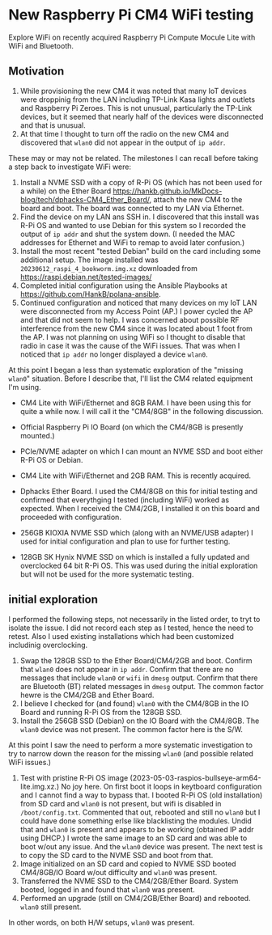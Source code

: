 # New Raspberry Pi CM4 WiFi testing

Explore WiFi on recently acquired Raspberry Pi Compute Mocule Lite with WiFi and Bluetooth.

## Motivation

1. While provisioning the new CM4 it was noted that many IoT devices were droppinig from the LAN including TP-Link Kasa lights and outlets and Raspberry Pi Zeroes. This is not unusual, particularly the TP-Link devices, but it seemed that nearly half of the devices were disconnected and that is unusual.
1. At that time I thought to turn off the radio on the new CM4 and discovered that `wlan0` did not appear in the output of `ip addr`.

These may or may not be related. The milestones I can recall before taking a step back to investigate WiFi were:

1. Install a NVME SSD with a copy of R-Pi OS (which has not been used for a while) on the Ether Board <https://hankb.github.io/MkDocs-blog/tech/dphacks-CM4_Ether_Board/>, attach the new CM4 to the board and boot. The board was connected to my LAN via Ethernet.
1. Find the device on my LAN ans SSH in. I discovered that this install was R-Pi OS and wanted to use Debian for this system so I recorded the output of `ip addr` and shut the system down. (I needed the MAC addresses for Ethernet and WiFi to remap to avoid later confusion.)
1. Install the most recent "tested Debian" build on the card including some additional setup. The image installed was `20230612_raspi_4_bookworm.img.xz` downloaded from <https://raspi.debian.net/tested-images/>
1. Completed initial configuration using the Ansible Playbooks at <https://github.com/HankB/polana-ansible>.
1. Continued configuration and noticed that many devices on my IoT LAN were disconnected from my Access Point (AP.) I power cycled the AP and that did not seem to help. I was concerned about possible RF interference from the new CM4 since it was located about 1 foot from the AP. I was not planning on using WiFi so I thought to disable that radio in case it was the cause of the WiFi issues. That was when I noticed that `ip addr` no longer displayed a device `wlan0`.

At this point I began a less than systematic exploration of the "missing `wlan0`" situation. Before I describe that, I'll list the CM4 related equipment I'm using.

* CM4 Lite with WiFi/Ethernet and 8GB RAM. I have been using this for quite a while now. I will call it the "CM4/8GB" in the following discussion.
* Official Raspberry Pi IO Board (on which the CM4/8GB is presently mounted.)
* PCIe/NVME adapter on which I can mount an NVME SSD and boot either R-Pi OS or Debian.

* CM4 Lite with WiFi/Ethernet and 2GB RAM. This is recently acquired.
* Dphacks Ether Board. I used the CM4/8GB on this for initial testing and confirmed that everythging I tested (including WiFi) worked as expected. When I received the CM4/2GB, I installed it on this board and proceeded with configuration.

* 256GB KIOXIA NVME SSD which (along with an NVME/USB adapter) I used for initial configuration and plan to use for further testing.
* 128GB SK Hynix NVME SSD on which is installed a fully updated and overclocked 64 bit R-Pi OS. This was used during the initial exploration but will not be used for the more systematic testing.

## initial exploration

I performed the following steps, not necessarily in the listed order, to tryt to isolate the issue. I did not record each step as I tested, hence the need to retest. Also I used existing installations which had been customized includinig overclocking.

1. Swap the 128GB SSD to the Ether Board/CM4/2GB and boot. Confirm that `wlan0` does not appear in `ip addr`. Confirm that there are no messages that include `wlan0` or `wifi` in `dmesg` output. Confirm that there are Bluetooth (BT) related messages in `dmesg` output. The common factor hewre is the CM4/2GB and Ether Board.
1. I believe I checked for (and found) `wlan0` with the CM4/8GB in the IO Board and running R-Pi OS from the 128GB SSD.
1. Install the 256GB SSD (Debian) on the IO Board with the CM4/8GB. The `wlan0` device was not present. The common factor here is the S/W.

At this point I saw the need to perform a more systematic investigation to try to narrow down the reason for the missing `wlan0` (and possible related WiFi issues.)

1. Test with pristine R-Pi OS image (2023-05-03-raspios-bullseye-arm64-lite.img.xz.) No joy here. On first boot it loops in keytboard configuration and I cannot find a way to bypass that. I booted R-Pi OS (old installation) from SD card and `wlan0` is not present, but wifi is disabled in `/boot/config.txt`. Commented that out, rebooted and still no `wlan0` but I could have done something erlse like blacklisting the modules. Undid that and `wlan0` is present and appears to be working (obtained IP addr using DHCP.) I wrote the same image to an SD card and was able to boot w/out any issue. And the `wlan0` device was present. The next test is to copy the SD card to the NVME SSD and boot from that.
1. Image initialized on an SD card and copied to NVME SSD booted CM4/8GB/IO Board w/out difficulty and `wlan0` was present.
1. Transferred the NVME SSD to the CM4/2GB/Ether Board. System booted, logged in and found that `wlan0` was present.
1. Performed an upgrade (still on CM4/2GB/Ether Board) and rebooted. `wlan0` still present.

In other words, on both H/W setups, `wlan0` was present.
